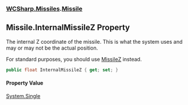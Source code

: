 ### [WCSharp.Missiles](WCSharp.Missiles.md 'WCSharp.Missiles').[Missile](WCSharp.Missiles.Missile.md 'WCSharp.Missiles.Missile')

## Missile.InternalMissileZ Property

The internal Z coordinate of the missile. This is what the system uses and may or may not be the actual position.  
  
For standard purposes, you should use [MissileZ](WCSharp.Missiles.Missile.MissileZ.md 'WCSharp.Missiles.Missile.MissileZ') instead.

```csharp
public float InternalMissileZ { get; set; }
```

#### Property Value
[System.Single](https://docs.microsoft.com/en-us/dotnet/api/System.Single 'System.Single')